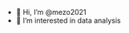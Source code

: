 - 👋 Hi, I’m @mezo2021
- 👀 I’m interested in data analysis


<!---
mezo2021/mezo2021 is a ✨ special ✨ repository because its `README.md` (this file) appears on your GitHub profile.
You can click the Preview link to take a look at your changes.
--->
